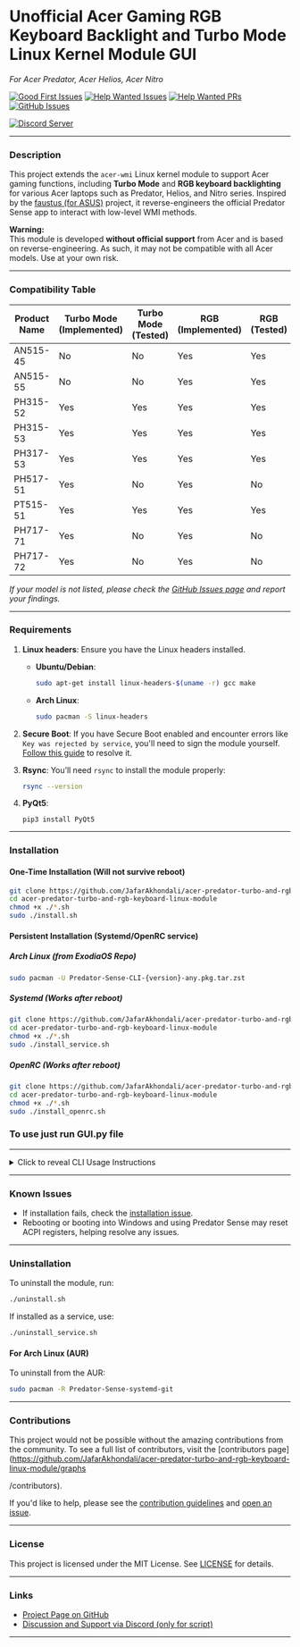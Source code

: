 

# Unofficial Acer Gaming RGB Keyboard Backlight and Turbo Mode Linux Kernel Module GUI
_For Acer Predator, Acer Helios, Acer Nitro_

<!-- ![Acer Gaming Keyboard](keyboard.webp) -->

[![Good First Issues](https://img.shields.io/github/issues/JafarAkhondali/acer-predator-turbo-and-rgb-keyboard-linux-module/good%20first%20issue?style=flat&logo=github&logoColor=green&label=Good%20First%20issues)](https://github.com/JafarAkhondali/acer-predator-turbo-and-rgb-keyboard-linux-module/issues?q=is%3Aopen+is%3Aissue+label%3A%22good+first+issue%22)
[![Help Wanted Issues](https://img.shields.io/github/issues/JafarAkhondali/acer-predator-turbo-and-rgb-keyboard-linux-module/help%20wanted?style=flat&logo=github&logoColor=b545d1&label=%22Help%20Wanted%22%20issues)](https://github.com/JafarAkhondali/acer-predator-turbo-and-rgb-keyboard-linux-module/issues?q=is%3Aopen+is%3Aissue+label%3A%22help+wanted%22) 
[![Help Wanted PRs](https://img.shields.io/github/issues-pr/JafarAkhondali/acer-predator-turbo-and-rgb-keyboard-linux-module/help%20wanted?style=flat&logo=github&logoColor=b545d1&label=%22Help%20Wanted%22%20PRs)](https://github.com/JafarAkhondali/acer-predator-turbo-and-rgb-keyboard-linux-module/pulls?q=is%3Aopen+is%3Aissue+label%3A%22help+wanted%22) 
[![GitHub Issues](https://img.shields.io/github/issues/JafarAkhondali/acer-predator-turbo-and-rgb-keyboard-linux-module?style=flat&logo=github&logoColor=red&label=Issues)](https://github.com/JafarAkhondali/acer-predator-turbo-and-rgb-keyboard-linux-module/issues?q=is%3Aopen)

[![Discord Server](https://dcbadge.vercel.app/api/server/bNa4Qw8rPH)](https://discord.gg/ybWvSRfSY5)

--- 

### Description

This project extends the `acer-wmi` Linux kernel module to support Acer gaming functions, including **Turbo Mode** and **RGB keyboard backlighting** for various Acer laptops such as Predator, Helios, and Nitro series. Inspired by the [faustus (for ASUS)](https://github.com/hackbnw/faustus) project, it reverse-engineers the official Predator Sense app to interact with low-level WMI methods.

**Warning:**  
This module is developed **without official support** from Acer and is based on reverse-engineering. As such, it may not be compatible with all Acer models. Use at your own risk.

---

### Compatibility Table

| Product Name     | Turbo Mode (Implemented) | Turbo Mode (Tested)  | RGB (Implemented) | RGB (Tested)  |
|------------------|--------------------------|----------------------|-------------------|---------------|
| AN515-45         | No                       | No                   | Yes               | Yes           |
| AN515-55         | No                       | No                   | Yes               | Yes           |
| PH315-52         | Yes                      | Yes                  | Yes               | Yes           |
| PH315-53         | Yes                      | Yes                  | Yes               | Yes           |
| PH317-53         | Yes                      | Yes                  | Yes               | Yes           |
| PH517-51         | Yes                      | No                   | Yes               | No            |
| PT515-51         | Yes                      | Yes                  | Yes               | Yes           |
| PH717-71         | Yes                      | No                   | Yes               | No            |
| PH717-72         | Yes                      | No                   | Yes               | No            |

_If your model is not listed, please check the [GitHub Issues page](https://github.com/JafarAkhondali/acer-predator-turbo-and-rgb-keyboard-linux-module/issues) and report your findings._

---

### Requirements

1. **Linux headers**: Ensure you have the Linux headers installed.
   - **Ubuntu/Debian**:  
     ```bash
     sudo apt-get install linux-headers-$(uname -r) gcc make
     ```
   - **Arch Linux**:  
     ```bash
     sudo pacman -S linux-headers
     ```

2. **Secure Boot**: If you have Secure Boot enabled and encounter errors like `Key was rejected by service`, you'll need to sign the module yourself. [Follow this guide](https://github.com/JafarAkhondali/acer-predator-turbo-and-rgb-keyboard-linux-module/issues/28#issuecomment-1054423776) to resolve it.

3. **Rsync**: You’ll need `rsync` to install the module properly:
   ```bash
   rsync --version
   ```
4.  **PyQt5**:
    ```
    pip3 install PyQt5
    ```

---

### Installation

#### One-Time Installation (Will not survive reboot)
```bash
git clone https://github.com/JafarAkhondali/acer-predator-turbo-and-rgb-keyboard-linux-module
cd acer-predator-turbo-and-rgb-keyboard-linux-module
chmod +x ./*.sh
sudo ./install.sh
```

#### Persistent Installation (Systemd/OpenRC service)

##### Arch Linux (from ExodiaOS Repo)
```bash
sudo pacman -U Predator-Sense-CLI-{version}-any.pkg.tar.zst
```

##### Systemd (Works after reboot)
```bash
git clone https://github.com/JafarAkhondali/acer-predator-turbo-and-rgb-keyboard-linux-module
cd acer-predator-turbo-and-rgb-keyboard-linux-module
chmod +x ./*.sh
sudo ./install_service.sh
```

##### OpenRC (Works after reboot)
```bash
git clone https://github.com/JafarAkhondali/acer-predator-turbo-and-rgb-keyboard-linux-module
cd acer-predator-turbo-and-rgb-keyboard-linux-module
chmod +x ./*.sh
sudo ./install_openrc.sh
```
### To use just run GUI.py file

---
<details>
  <summary>
  Click to reveal CLI Usage Instructions
  </summary>

### Usage

- **Turbo Mode**: Should be activated by using the turbo button on your keyboard.
  
- **RGB Keyboard**:  
  The module will create a new character device at `/dev/acer-gkbbl-0` for communication. Use the provided Python scripts to control RGB effects.

#### `keyboard.py` - Basic Script for RGB Control

Run the script using:
```bash
python keyboard.py
```

#### `facer_rgb.py` - Advanced Script for RGB Control

This script offers more advanced control over your keyboard's RGB settings. You can modify effects, brightness, colors, speed, and more.

For help, run:
```bash
./facer_rgb.py --help
```

**Sample usage**:

- **Breath effect with purple color** (speed=4, brightness=100):  
  ```bash
  ./facer_rgb.py -m 1 -s 4 -b 100 -cR 255 -cG 0 -cB 255
  ```

- **Neon effect** (speed=3, brightness=100):  
  ```bash
  ./facer_rgb.py -m 2 -s 3 -b 100
  ```

- **Wave effect** (speed=5, brightness=100):  
  ```bash
  ./facer_rgb.py -m 3 -s 5 -b 100
  ```

- **Shifting effect with blue color** (speed=5, brightness=100):  
  ```bash
  ./facer_rgb.py -m 4 -s 5 -b 100 -cR 0 -cB 255 -cG 0
  ```

- **Zoom effect with green color** (speed=7, brightness=100):  
  ```bash
  ./facer_rgb.py -m 5 -s 7 -b 100 -cR 0 -cB 0 -cG 255
  ```

For static coloring in specific zones, use:
```bash
./facer_rgb.py -m 0 -z 1 -cR 0 -cB 255 -cG 0
```
</details>

---

### Known Issues

- If installation fails, check the [installation issue](https://github.com/JafarAkhondali/acer-predator-turbo-and-rgb-keyboard-linux-module/issues/4#issuecomment-905486393).
- Rebooting or booting into Windows and using Predator Sense may reset ACPI registers, helping resolve any issues.

---

### Uninstallation

To uninstall the module, run:
```bash
./uninstall.sh
```

If installed as a service, use:
```bash
./uninstall_service.sh
```

#### For Arch Linux (AUR)
To uninstall from the AUR:
```bash
sudo pacman -R Predator-Sense-systemd-git
```

---

### Contributions

This project would not be possible without the amazing contributions from the community. To see a full list of contributors, visit the [contributors page](https://github.com/JafarAkhondali/acer-predator-turbo-and-rgb-keyboard-linux-module/graphs

/contributors).

If you'd like to help, please see the [contribution guidelines](CONTRIBUTING.md) and [open an issue](https://github.com/JafarAkhondali/acer-predator-turbo-and-rgb-keyboard-linux-module/issues).

---

### License

This project is licensed under the MIT License. See [LICENSE](LICENSE) for details.

---

### Links

- [Project Page on GitHub](https://github.com/JafarAkhondali/acer-predator-turbo-and-rgb-keyboard-linux-module)
- [Discussion and Support via Discord (only for script)](https://discord.gg/ybWvSRfSY5) 

---

